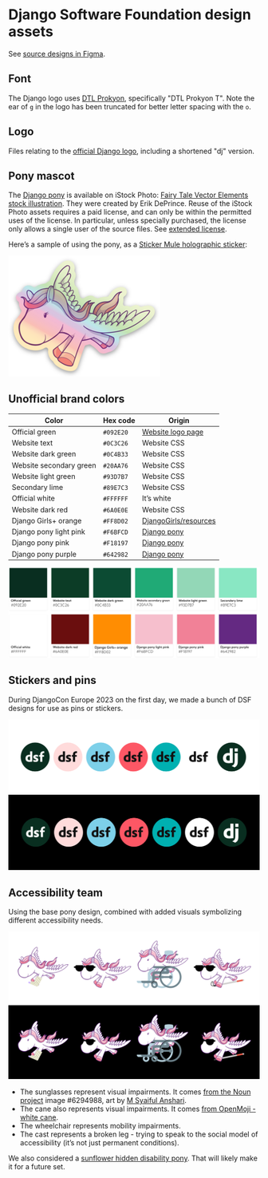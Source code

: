 # Django Software Foundation design assets

See [source designs in Figma](https://www.figma.com/design/RhKoSUiYXSWy4d8a2ZS8Ht/DSF-%26-Django-design-assets).

## Font

The Django logo uses [DTL Prokyon](http://www.dutchtypelibrary.nl/Prokyon_rdrct.html), specifically "DTL Prokyon T". Note the ear of `g` in the logo has been truncated for better letter spacing with the `o`.

## Logo

Files relating to the [official Django logo](https://www.djangoproject.com/community/logos/), including a shortened "dj" version.

## Pony mascot

The [Django pony](https://djangopony.com/) is available on iStock Photo: [Fairy Tale Vector Elements stock illustration](https://www.istockphoto.com/vector/fairy-tale-vector-elements-gm91230581-3355498?st=3eb57c4). They were created by Erik DePrince. Reuse of the iStock Photo assets requires a paid license, and can only be within the permitted uses of the license. In particular, unless specially purchased, the license only allows a single user of the source files. See [extended license](https://www.istockphoto.com/help/licenses).

Here’s a sample of using the pony, as a [Sticker Mule holographic sticker](https://www.stickermule.com/products/holographic-stickers):

![Holographic Django pony sticker preview from Sticker Mule](dsf-stickers-and-pins/django-pony-holo.png)

## Unofficial brand colors

| Color                   | Hex code  | Origin                                                              |
| ----------------------- | --------- | ------------------------------------------------------------------- |
| Official green          | `#092E20` | [Website logo page](https://www.djangoproject.com/community/logos/) |
| Website text            | `#0C3C26` | Website CSS                                                         |
| Website dark green      | `#0C4B33` | Website CSS                                                         |
| Website secondary green | `#20AA76` | Website CSS                                                         |
| Website light green     | `#93D7B7` | Website CSS                                                         |
| Secondary lime          | `#89E7C3` | Website CSS                                                         |
| Official white          | `#FFFFFF` | It’s white                                                          |
| Website dark red        | `#6A0E0E` | Website CSS                                                         |
| Django Girls+ orange    | `#FF8D02` | [DjangoGirls/resources](https://github.com/DjangoGirls/resources)   |
| Django pony light pink  | `#F6BFCD` | [Django pony](https://djangopony.com/)                              |
| Django pony pink        | `#F18197` | [Django pony](https://djangopony.com/)                              |
| Django pony purple      | `#642982` | [Django pony](https://djangopony.com/)                              |

![Unofficial brand colors swatch](./.github/unofficial-brand-colors-swatch.svg)

## Stickers and pins

During DjangoCon Europe 2023 on the first day, we made a bunch of DSF designs for use as pins or stickers.

![Seven sicker variations, repeated over two rows, with white and black background](./dsf-stickers-and-pins/all-pins-preview.png)

## Accessibility team

Using the base pony design, combined with added visuals symbolizing different accessibility needs.

![Four accessibility-themed Django ponies, repeated twice over white and black background](./accessibility-team/accessibility-team-pony-variations.png)

- The sunglasses represent visual impairments. It comes [from the Noun project](https://thenounproject.com/icon/sunglasses-6294988/) image #6294988, art by [M Syaiful Anshari](https://thenounproject.com/creator/ansharyms/).
- The cane also represents visual impairments. It comes [from OpenMoji - white cane](https://openmoji.org/library/emoji-1F9AF/).
- The wheelchair represents mobility impairments.
- The cast represents a broken leg - trying to speak to the social model of accessibility (it’s not just permanent conditions).

We also considered a [sunflower hidden disability pony](https://hdsunflower.com/). That will likely make it for a future set.
